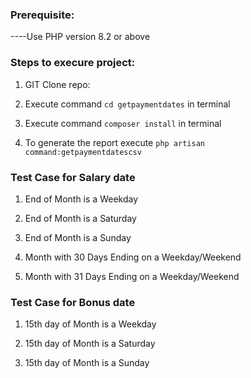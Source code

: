 ### Prerequisite:

----Use PHP version 8.2 or above

### Steps to execure project:

1. GIT Clone repo:

2.  Execute command `cd getpaymentdates` in terminal

3.  Execute command `composer install` in terminal

4.  To generate the report execute `php artisan command:getpaymentdatescsv`

### Test Case for Salary date

1. End of Month is a Weekday

2. End of Month is a Saturday

3. End of Month is a Sunday

4. Month with 30 Days Ending on a Weekday/Weekend

5. Month with 31 Days Ending on a Weekday/Weekend

### Test Case for Bonus date

1. 15th day of Month is a Weekday

2. 15th day of Month is a Saturday

3. 15th day of Month is a Sunday		
